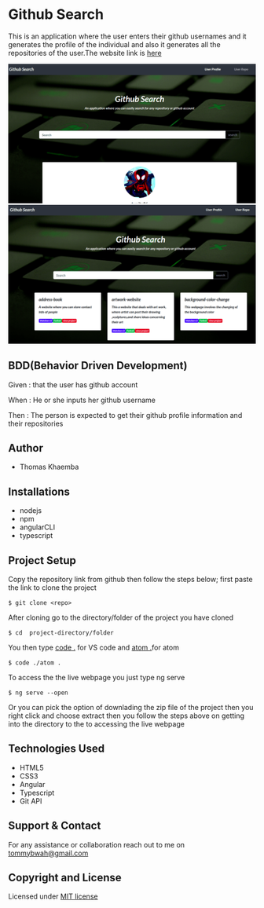 # Github Search
This is an application where the user enters their github usernames and it generates the profile of the individual and also it generates all the repositories of the user.The website link is [here](https://tomito26.github.io/GitSearch/)

![gitprofile](gitprof.png)
![gitrepo](gitrepo.png)

## BDD(Behavior Driven Development)
Given :  that the user has github account

When : He or she  inputs her github username

Then : The person is expected to get  their github profile information and their repositories

## Author 
* Thomas Khaemba

## Installations
* nodejs
* npm
* angularCLI
* typescript

## Project Setup
Copy the repository link from github  then follow the steps below;
first paste the link to clone the project 
```
$ git clone <repo>
```
After cloning  go to the directory/folder of the project you have cloned
```
$ cd  project-directory/folder
```
You then type [code .]() for VS code and [atom .]()for atom 
```
$ code ./atom .
```
To access the the live webpage you just type ng serve 
```
$ ng serve --open
```
Or you can pick the option of downlading the zip file of the project then you right click and choose extract  then you follow the steps above  on getting into the directory to the  to accessing the live webpage

 ## Technologies Used
 * HTML5
 * CSS3
 * Angular
 * Typescript
 * Git API
## Support & Contact
For any assistance or collaboration reach out to me on tommybwah@gmail.com
## Copyright and License
Licensed under [MIT license](license)

 

 

  